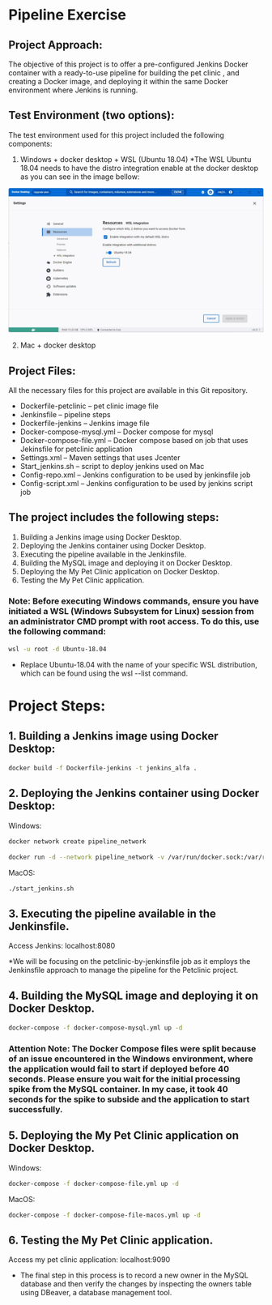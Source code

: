# Pipeline Exercise

## Project Approach:
The objective of this project is to offer a pre-configured Jenkins Docker container with a ready-to-use pipeline for building the pet clinic , and creating a Docker image, and deploying it within the same Docker environment where Jenkins is running.

## Test Environment (two options):
The test environment used for this project included the following components:

1. Windows + docker desktop + WSL (Ubuntu 18.04)
   *The WSL Ubuntu 18.04 needs to have the distro integration enable at the docker desktop as you can see in the image bellow:

![alt text](images/wsl.png)

2. Mac + docker desktop

## Project Files:
All the necessary files for this project are available in this Git repository.

* Dockerfile-petclinic 		– pet clinic image file
* Jenkinsfile 			– pipeline steps
* Dockerfile-jenkins 		– Jenkins image file
* Docker-compose-mysql.yml 	– Docker compose for mysql
* Docker-compose-file.yml 	– Docker compose based on job that uses Jekinsfile for petclinic application
* Settings.xml 			– Maven settings that uses Jcenter
* Start_jenkins.sh 		– script to deploy jenkins used on Mac
* Config-repo.xml 		– Jenkins configuration to be used by jenkinsfile job
* Config-script.xml 		– Jenkins configuration to be used by jenkins script job

## The project includes the following steps:

1. Building a Jenkins image using Docker Desktop.
2. Deploying the Jenkins container using Docker Desktop.
3. Executing the pipeline available in the Jenkinsfile.
4. Building the MySQL image and deploying it on Docker Desktop.
5. Deploying the My Pet Clinic application on Docker Desktop.
6. Testing the My Pet Clinic application.

### Note: Before executing Windows commands, ensure you have initiated a WSL (Windows Subsystem for Linux) session from an administrator CMD prompt with root access. To do this, use the following command:

```bash
wsl -u root -d Ubuntu-18.04
```
* Replace Ubuntu-18.04 with the name of your specific WSL distribution, which can be found using the wsl --list command.

# Project Steps:

## 1. Building a Jenkins image using Docker Desktop:

```bash
docker build -f Dockerfile-jenkins -t jenkins_alfa .  
```

## 2. Deploying the Jenkins container using Docker Desktop:

Windows:

```bash
docker network create pipeline_network
```
```bash
docker run -d --network pipeline_network -v /var/run/docker.sock:/var/run/docker.sock -v jenkins_home:/var/jenkins_home -e JAVA_OPTS="-Djenkins.install.runSetupWizard=false" -e JENKINS_ADMIN_ID=admin -e JENKINS_ADMIN_PASSWORD=admin -p 8080:8080 -p 50000:50000 --privileged --name jenkins jenkins_alfa
```

MacOS:

```bash
./start_jenkins.sh 
```

## 3. Executing the pipeline available in the Jenkinsfile.

Access Jenkins: localhost:8080

*We will be focusing on the petclinic-by-jenkinsfile job as it employs the Jenkinsfile approach to manage the pipeline for the Petclinic project.

## 4. Building the MySQL image and deploying it on Docker Desktop.

```bash
docker-compose -f docker-compose-mysql.yml up -d
```

### Attention Note: The Docker Compose files were split because of an issue encountered in the Windows environment, where the application would fail to start if deployed before 40 seconds. Please ensure you wait for the initial processing spike from the MySQL container. In my case, it took 40 seconds for the spike to subside and the application to start successfully.

## 5. Deploying the My Pet Clinic application on Docker Desktop.

Windows:

```bash
docker-compose -f docker-compose-file.yml up -d
```

MacOS:

```bash
docker-compose -f docker-compose-file-macos.yml up -d
```

## 6. Testing the My Pet Clinic application.

Access my pet clinic application: localhost:9090

* The final step in this process is to record a new owner in the MySQL database and then verify the changes by inspecting the owners table using DBeaver, a database management tool. 


